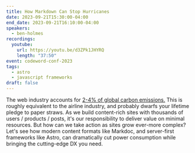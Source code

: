 ```yaml
---
title: How Markdown Can Stop Hurricanes
date: 2023-09-21T15:30:00-04:00
end_date: 2023-09-21T16:10:00-04:00
speakers:
  - ben-holmes
recordings:
  youtube:
    url: https://youtu.be/d3ZPk1JHYRQ
    length: "37:50"
event: codeword-conf-2023
tags:
  - astro
  - javascript frameworks
draft: false
---
```


The web industry accounts for [2-4% of global carbon emissions.](https://starlight.astro.build/environmental-impact/) This is roughly equivalent to the airline industry, and probably dwarfs your lifetime pledge to paper straws. As we build content-rich sites with thousands of users / products / posts, it's our responsibility to deliver value on minimal resources. But how can we take action as sites grow ever-more complex? Let's see how modern content formats like Markdoc, and server-first frameworks like Astro, can dramatically cut power consumption while bringing the cutting-edge DX you need.
